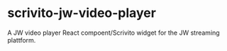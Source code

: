 # scrivito-jw-video-player
A JW video player React compoent/Scrivito widget for the JW streaming plattform.
